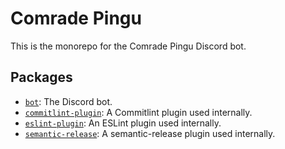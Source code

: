 # Comrade Pingu

This is the monorepo for the Comrade Pingu Discord bot.

## Packages

- [`bot`](./packages/bot): The Discord bot.
- [`commitlint-plugin`](./packages/commitlint-plugin): A Commitlint plugin used
internally.
- [`eslint-plugin`](./packages/eslint-plugin): An ESLint plugin used
internally.
- [`semantic-release`](./packages/semantic-release): A semantic-release plugin
used internally.
